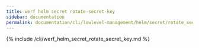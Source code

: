 ```yaml
---
title: werf helm secret rotate-secret-key
sidebar: documentation
permalink: documentation/cli/lowlevel-management/helm/secret/rotate_secret_key.html
---
```


{% include /cli/werf_helm_secret_rotate_secret_key.md %}
